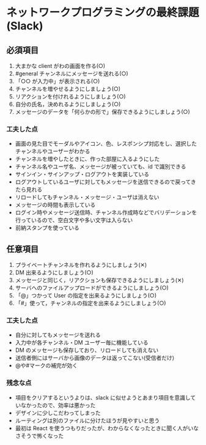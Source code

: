# ネットワークプログラミングの最終課題(Slack)

## 必須項目

1. 大まかな client がわの画面を作る(○)
2. #general チャンネルにメッセージを送れる(○)
3. 「○○ が入力中」が表示される(○)
4. チャンネルを増やせるようにしましょう(○)
5. リアクションを付けれるようにしましょう(○)
6. 自分の氏名，決めれるようにしましょう(○)
7. メッセージのデータを「何らかの形で」保存できるようにしましょう(○)

### 工夫した点

- 画面の見た目でモーダルやアイコン、色、レスポンシプ対応をし、選択したチャンネルやユーザーがわかる
- チャンネルを増やしたときに、作った部屋に入るようにした
- チャンネル名やユーザ名、メッセージが被っていても、id で識別できる
- サインイン・サインアップ・ログアウトを実装している
- ログアウトしているユーザに対してもメッセージを送信できるので戻ってきたら見れる
- リロードしてもチャンネル・メッセージ・ユーザは消えない
- メッセージの時間も表示している
- ログイン時やメッセージ送信時、チャンネル作成時などでバリデーションを行っているので、空白文字や多い文字は入らない
- 前納スタンプを使っている

## 任意項目

1. プライベートチャンネルを作れるようにしましょう(✕)
2. DM 出来るようにしましょう(○)
3. メッセージと同じく，リアクションも保存できるようにしましょう(✕)
4. サーバへのファイルアップロードができるようにしましょう(○)
5. 「@」つかって User の指定を出来るようにしましょう(○)
6. 「#」使って，チャンネルの指定を出来るようにしましょう(○)

### 工夫した点

- 自分に対してもメッセージを送れる
- 入力中が各チャンネル・DM ユーザー毎に機能している
- DM のメッセージも保存しており、リロードしても消えない
- 送信者側にはサーバから画像のデータは返ってこない(受信者だけ)
- @や#マークの補完が効く

### 残念な点

- 項目をクリアするというよりは、slack に似せようとあまり項目を意識していなかったので、効率は悪かった
- デザインに少しこだわってしまった
- ルーティングは別のファイルに分けたほうが見やすいと思う
- 最初は React を使うつもりだったが、わからなくなったときに聞く人がいなさそうで怖くなった
